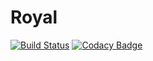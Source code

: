 # Royal
[![Build Status](https://travis-ci.org/Auvipev/Royal.svg?branch=master)](https://travis-ci.org/Auvipev/Royal)
[![Codacy Badge](https://api.codacy.com/project/badge/Grade/0e99d6ffad1a4b208731f0cda9acb6e0)](https://www.codacy.com/app/Auvipev/Royal?utm_source=github.com&amp;utm_medium=referral&amp;utm_content=Auvipev/Royal&amp;utm_campaign=Badge_Grade)
